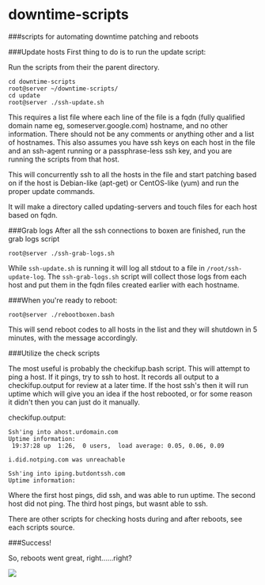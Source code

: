 downtime-scripts
================

###scripts for automating downtime patching and reboots


###Update hosts
First thing to do is to run the update script:

Run the scripts from their the parent directory.
```
cd downtime-scripts
root@server ~/downtime-scripts/
cd update
root@server ./ssh-update.sh
```

This requires a list file where each line of the file is a fqdn (fully qualified domain name eg, someserver.google.com) hostname, and no other information. There should not be any comments or anything other and a list of hostnames.
This also assumes you have ssh keys on each host in the file and an ssh-agent running or a passphrase-less ssh key, and you are running the scripts from that host.

This will concurrently ssh to all the hosts in the file and start patching based on if the host is Debian-like (apt-get) or CentOS-like (yum) and run the proper update commands.

It will make a directory called updating-servers and touch files for each host based on fqdn.

###Grab logs
After all the ssh connections to boxen are finished, run the grab logs script

`root@server ./ssh-grab-logs.sh`

While `ssh-update.sh` is running it will log all stdout to a file in `/root/ssh-update-log`.
The `ssh-grab-logs.sh` script will collect those logs from each host and put them in the fqdn files created earlier with each hostname.

###When you're ready to reboot:

`root@server ./rebootboxen.bash`

This will send reboot codes to all hosts in the list and they will shutdown in 5 minutes, with the message accordingly.

###Utilize the check scripts

The most useful is probably the checkifup.bash script. This will attempt to ping a host. If it pings, try to ssh to host. It records all output to a checkifup.output for review at a later time. If the host ssh's then it will run uptime which will give you an idea if the host rebooted, or for some reason it didn't then you can just do it manually. 

checkifup.output:

```
Ssh'ing into ahost.urdomain.com
Uptime information:
 19:37:28 up  1:26,  0 users,  load average: 0.05, 0.06, 0.09

i.did.notping.com was unreachable

Ssh'ing into iping.butdontssh.com
Uptime information:

```

Where the first host pings, did ssh, and was able to run uptime. The second host did not ping. The third host pings, but wasnt able to ssh.

There are other scripts for checking hosts during and after reboots, see each scripts source.

###Success!

So, reboots went great, right......right?

![](http://www.quickmeme.com/img/32/32f42e59792d736f15e2ef8d38271f358e834c6a034e329400a3962d5bb84333.jpg)

